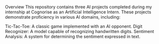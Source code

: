 Overview
This repository contains three AI projects completed during my internship at Cognorise as an Artificial Intelligence Intern. These projects demonstrate proficiency in various AI domains, including:

Tic-Tac-Toe: A classic game implemented with an AI opponent.
Digit Recognizer: A model capable of recognizing handwritten digits.
Sentiment Analysis: A system for determining the sentiment expressed in text.
